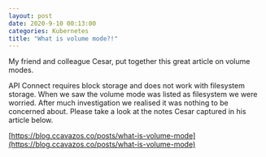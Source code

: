 ```yaml
---
layout: post
date: 2020-9-10 00:13:00
categories: Kubernetes
title: "What is volume mode?!"
---
```


My friend and colleague Cesar, put together this great article on volume modes.

<!--more-->

API Connect requires block storage and does not work with filesystem storage. When we saw the volume mode was listed as filesystem we were worried. After much investigation we realised it was nothing to be concerned about. Please take a look at the notes Cesar captured in his article below.  

  [https://blog.ccavazos.co/posts/what-is-volume-mode](https://blog.ccavazos.co/posts/what-is-volume-mode)
